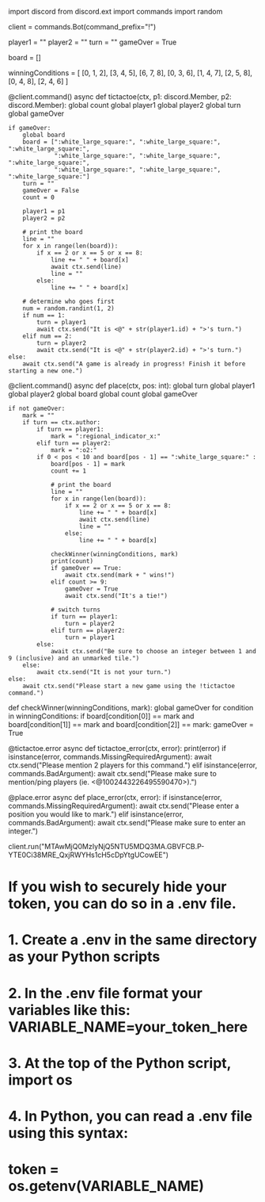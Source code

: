 import discord
from discord.ext import commands
import random

client = commands.Bot(command_prefix="!")

player1 = ""
player2 = ""
turn = ""
gameOver = True

board = []

winningConditions = [
    [0, 1, 2],
    [3, 4, 5],
    [6, 7, 8],
    [0, 3, 6],
    [1, 4, 7],
    [2, 5, 8],
    [0, 4, 8],
    [2, 4, 6]
]

@client.command()
async def tictactoe(ctx, p1: discord.Member, p2: discord.Member):
    global count
    global player1
    global player2
    global turn
    global gameOver

    if gameOver:
        global board
        board = [":white_large_square:", ":white_large_square:", ":white_large_square:",
                 ":white_large_square:", ":white_large_square:", ":white_large_square:",
                 ":white_large_square:", ":white_large_square:", ":white_large_square:"]
        turn = ""
        gameOver = False
        count = 0

        player1 = p1
        player2 = p2

        # print the board
        line = ""
        for x in range(len(board)):
            if x == 2 or x == 5 or x == 8:
                line += " " + board[x]
                await ctx.send(line)
                line = ""
            else:
                line += " " + board[x]

        # determine who goes first
        num = random.randint(1, 2)
        if num == 1:
            turn = player1
            await ctx.send("It is <@" + str(player1.id) + ">'s turn.")
        elif num == 2:
            turn = player2
            await ctx.send("It is <@" + str(player2.id) + ">'s turn.")
    else:
        await ctx.send("A game is already in progress! Finish it before starting a new one.")

@client.command()
async def place(ctx, pos: int):
    global turn
    global player1
    global player2
    global board
    global count
    global gameOver

    if not gameOver:
        mark = ""
        if turn == ctx.author:
            if turn == player1:
                mark = ":regional_indicator_x:"
            elif turn == player2:
                mark = ":o2:"
            if 0 < pos < 10 and board[pos - 1] == ":white_large_square:" :
                board[pos - 1] = mark
                count += 1

                # print the board
                line = ""
                for x in range(len(board)):
                    if x == 2 or x == 5 or x == 8:
                        line += " " + board[x]
                        await ctx.send(line)
                        line = ""
                    else:
                        line += " " + board[x]

                checkWinner(winningConditions, mark)
                print(count)
                if gameOver == True:
                    await ctx.send(mark + " wins!")
                elif count >= 9:
                    gameOver = True
                    await ctx.send("It's a tie!")

                # switch turns
                if turn == player1:
                    turn = player2
                elif turn == player2:
                    turn = player1
            else:
                await ctx.send("Be sure to choose an integer between 1 and 9 (inclusive) and an unmarked tile.")
        else:
            await ctx.send("It is not your turn.")
    else:
        await ctx.send("Please start a new game using the !tictactoe command.")


def checkWinner(winningConditions, mark):
    global gameOver
    for condition in winningConditions:
        if board[condition[0]] == mark and board[condition[1]] == mark and board[condition[2]] == mark:
            gameOver = True

@tictactoe.error
async def tictactoe_error(ctx, error):
    print(error)
    if isinstance(error, commands.MissingRequiredArgument):
        await ctx.send("Please mention 2 players for this command.")
    elif isinstance(error, commands.BadArgument):
        await ctx.send("Please make sure to mention/ping players (ie. <@1002443226495590470>).")

@place.error
async def place_error(ctx, error):
    if isinstance(error, commands.MissingRequiredArgument):
        await ctx.send("Please enter a position you would like to mark.")
    elif isinstance(error, commands.BadArgument):
        await ctx.send("Please make sure to enter an integer.")

client.run("MTAwMjQ0MzIyNjQ5NTU5MDQ3MA.GBVFCB.P-YTE0Ci38MRE_QxjRWYHs1cH5cDpYtgUCowEE")

# If you wish to securely hide your token, you can do so in a .env file.
# 1. Create a .env in the same directory as your Python scripts
# 2. In the .env file format your variables like this: VARIABLE_NAME=your_token_here
# 3. At the top of the Python script, import os
# 4. In Python, you can read a .env file using this syntax:
# token = os.getenv(VARIABLE_NAME)
